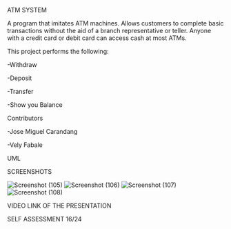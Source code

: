 ATM SYSTEM

A program that imitates ATM machines. Allows customers to complete basic transactions without the aid of a branch representative or teller. Anyone with a credit card or debit card can access cash at most ATMs.

This project performs the following:

-Withdraw

-Deposit

-Transfer

-Show you Balance

Contributors

-Jose Miguel Carandang

-Vely Fabale

UML


SCREENSHOTS

![Screenshot (105)](https://user-images.githubusercontent.com/119269503/206936788-deb480f9-7488-4761-bd00-c5778908518e.png)
![Screenshot (106)](https://user-images.githubusercontent.com/119269503/206936792-377fc3b9-2921-4b0e-9bb3-5692932330d1.png)
![Screenshot (107)](https://user-images.githubusercontent.com/119269503/206936797-2a8217f4-4535-4dc0-be73-558eb18e6b05.png)
![Screenshot (108)](https://user-images.githubusercontent.com/119269503/206936803-5b61df07-9f2b-426e-9c1d-36a17427eeb3.png)

VIDEO LINK OF THE PRESENTATION


SELF ASSESSMENT
16/24
